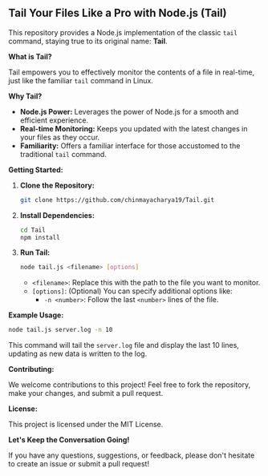 ##   Tail Your Files Like a Pro with Node.js (Tail) 

This repository provides a Node.js implementation of the classic `tail` command, staying true to its original name: **Tail**. 

**What is Tail?**

Tail empowers you to effectively monitor the contents of a file in real-time, just like the familiar `tail` command in Linux. 

**Why Tail?**

- **Node.js Power:** Leverages the power of Node.js for a smooth and efficient experience.
- **Real-time Monitoring:** Keeps you updated with the latest changes in your files as they occur.
- **Familiarity:** Offers a familiar interface for those accustomed to the traditional `tail` command.

**Getting Started:**

1. **Clone the Repository:**

   ```bash
   git clone https://github.com/chinmayacharya19/Tail.git
   ```

2. **Install Dependencies:**

   ```bash
   cd Tail
   npm install
   ```

3. **Run Tail:**

   ```bash
   node tail.js <filename> [options]
   ```

   - `<filename>`: Replace this with the path to the file you want to monitor.
   - `[options]`: (Optional) You can specify additional options like:
      - `-n <number>`: Follow the last `<number>` lines of the file.

**Example Usage:**

```bash
node tail.js server.log -n 10
```

This command will tail the `server.log` file and display the last 10 lines, updating as new data is written to the log.

**Contributing:**

We welcome contributions to this project! Feel free to fork the repository, make your changes, and submit a pull request.

**License:**

This project is licensed under the MIT License. 

**Let's Keep the Conversation Going!**

If you have any questions, suggestions, or feedback, please don't hesitate to create an issue or submit a pull request! 

